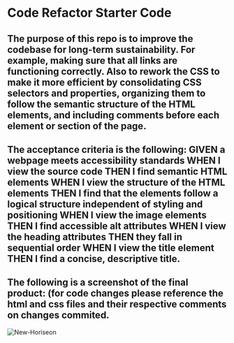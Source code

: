 # Code Refactor Starter Code
## The purpose of this repo is to improve the codebase for long-term sustainability. For example, making sure that all links are functioning correctly. Also to rework the CSS to make it more efficient by consolidating CSS selectors and properties, organizing them to follow the semantic structure of the HTML elements, and including comments before each element or section of the page.

## The acceptance criteria is the following: GIVEN a webpage meets accessibility standards WHEN I view the source code THEN I find semantic HTML elements WHEN I view the structure of the HTML elements THEN I find that the elements follow a logical structure independent of styling and positioning WHEN I view the image elements THEN I find accessible alt attributes WHEN I view the heading attributes THEN they fall in sequential order WHEN I view the title element THEN I find a concise, descriptive title.

## The following is a screenshot of the final product: (for code changes please reference the html and css files and their respective comments on changes commited.
![New-Horiseon](https://user-images.githubusercontent.com/117941088/212818884-92dc5807-0f79-428d-88be-e39465c92dc3.png)
